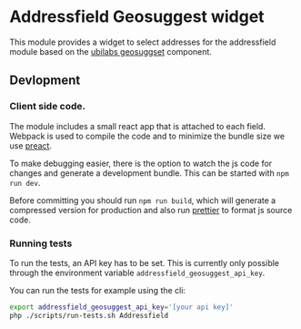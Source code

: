 # Addressfield Geosuggest widget

This module provides a widget to select addresses for the addressfield module
based on the [ubilabs geosuggset](https://github.com/ubilabs/react-geosuggest/)
component.

## Devlopment

### Client side code.

The module includes a small react app that is attached to each field. Webpack is
used to compile the code and to minimize the bundle size we use
[preact](http://preactjs.com/).

To make debugging easier, there is the option to watch the js code for changes
and generate a development bundle. This can be started with `npm run dev`.

Before committing you should run `npm run build`, which will generate a 
compressed version for production and also run [prettier](https://prettier.io/) 
to format js source code.

### Running tests

To run the tests, an API key has to be set. This is currently only possible 
through the environment variable `addressfield_geosuggest_api_key`.

You can run the tests for example using the cli:
```bash
export addressfield_geosuggest_api_key='[your api key]'
php ./scripts/run-tests.sh Addressfield
```
